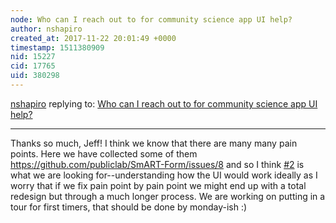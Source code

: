 ```yaml
---
node: Who can I reach out to for community science app UI help? 
author: nshapiro
created_at: 2017-11-22 20:01:49 +0000
timestamp: 1511380909
nid: 15227
cid: 17765
uid: 380298
---
```




[nshapiro](../profile/nshapiro) replying to: [Who can I reach out to for community science app UI help? ](../notes/nshapiro/11-22-2017/who-can-i-reach-out-to-for-community-science-app-ui-help)

----
Thanks so much, Jeff! I think we know that there are many many pain points. Here we have collected some of them https://github.com/publiclab/SmART-Form/issues/8 and so I think [#2](/n/2) is what we are looking for--understanding how the UI would work ideally as I worry that if we fix pain point by pain point we might end up with a total redesign but through a much longer process.  We are working on putting in a tour for first timers, that should be done by monday-ish :)